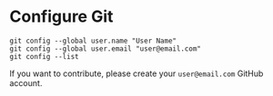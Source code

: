 # Configure Git

```
git config --global user.name "User Name"
git config --global user.email "user@email.com"
git config --list
```

If you want to contribute, please create your `user@email.com` GitHub account.
